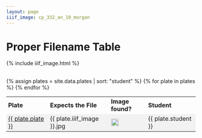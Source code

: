 ```yaml
---
layout: page
iiif_image: cp_332_an_10_morgan
---
```



<style>
  td{padding-left:5px;}
  table{width:100% !important;border-collapse:collapse;}
  tr:nth-child(even){background-color: #f2f2f2}
</style>

<h1>Proper Filename Table</h1>


{% include iiif_image.html %}
<br><br>
<table>
  <tr>
    <td><b>Plate</b></td>
    <td><b>Expects the File</b></td>
    <td><b>Image found?</b></td>
    <td><b>Student</b></td>
  </tr>
  {% assign plates = site.data.plates | sort: "student" %}
  {% for plate in plates %}
  <tr>
    <td>
      <a href="{{ site.baseurl }}/plates/{{ plate.plate }}">{{ plate.plate }}<br></a>
    </td>
    <td>
      {{ plate.iiif_image }}.jpg
    </td>
    <td>
      <a href="{{ site.baseurl }}/plates/{{ plate.plate }}">
        <img src="{{ site.baseurl }}/tiles/images/{{ plate.iiif_image }}-1/full/full/0/default.jpg" width="20"/>
      </a>
    </td>
    <td>
      {{ plate.student }}
    </td>
  </tr>
  {% endfor %}
</table>
